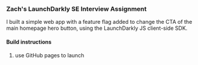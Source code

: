 ### Zach's LaunchDarkly SE Interview Assignment 

I built a simple web app with a feature flag added to change the CTA of the main homepage hero button, using the LaunchDarkly JS client-side SDK.

#### Build instructions 

1. use GitHub pages to launch
